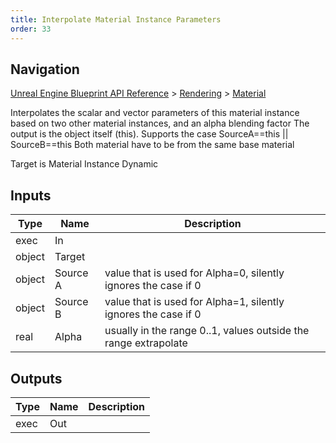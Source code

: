 ```yaml
---
title: Interpolate Material Instance Parameters
order: 33
---
```

## Navigation

[Unreal Engine Blueprint API Reference](https://dev.epicgames.com/documentation/en-us/unreal-engine/BlueprintAPI) > [Rendering](https://dev.epicgames.com/documentation/en-us/unreal-engine/BlueprintAPI/Rendering) > [Material](https://dev.epicgames.com/documentation/en-us/unreal-engine/BlueprintAPI/Rendering/Material)

Interpolates the scalar and vector parameters of this material instance based on two other material instances, and an alpha blending factor
The output is the object itself (this).
Supports the case SourceA==this || SourceB==this
Both material have to be from the same base material

Target is Material Instance Dynamic

## Inputs

| Type | Name | Description |
| --- | --- | --- |
| exec | In |  |
| object | Target |  |
| object | Source A | value that is used for Alpha=0, silently ignores the case if 0 |
| object | Source B | value that is used for Alpha=1, silently ignores the case if 0 |
| real | Alpha | usually in the range 0..1, values outside the range extrapolate |

## Outputs

| Type | Name | Description |
| --- | --- | --- |
| exec | Out |  |
